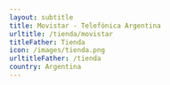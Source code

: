 ```yaml
---
layout: subtitle
title: Movistar - Telefónica Argentina
urltitle: /tienda/movistar
titleFather: Tienda
icon: /images/tienda.png
urltitleFather: /tienda
country: Argentina
---
```

